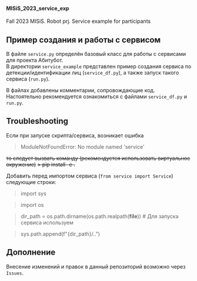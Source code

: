 #### MISiS_2023_service_exp
Fall 2023 MISiS. Robot prj. Service example for participants 

## Пример создания и работы с сервисом

В файле `service.py` определён базовый класс для работы с сервисами для проекта Абитубот.   
В директории `service_example` представлен пример создания сервиса по детекции/идентификации лиц (`service_df.py`), а также запуск такого сервиса (`run.py`).

В файлах добавлены комментарии, сопровождающие код. Настоятельно рекомендуется ознакомиться с файлами `service_df.py` и `run.py`. 

## Troubleshooting

Если при запуске скрипта/сервиса, возникает ошибка
> ModuleNotFoundError: No module named 'service'


~~то следует вызвать команду (рекомендуется использовать виртуальное окружение)~~
~~> pip install -e .~~


Добавить перед импортом сервиса (`from service import Service`) следующие строки:
> import sys


> import os


> dir_path = os.path.dirname(os.path.realpath(__file__))    # Для запуска сервиса используем


> sys.path.append(f"{dir_path}/..")


## Дополнение

Внесение изменений и правок в данный репозиторий возможно через `Issues`.
